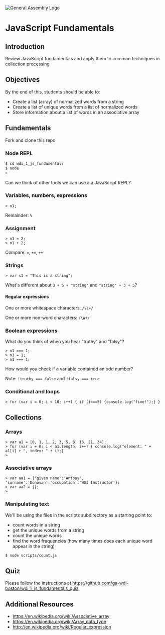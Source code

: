 ![General Assembly Logo](http://i.imgur.com/ke8USTq.png)

# JavaScript Fundamentals

## Introduction

Review JavaScript fundamentals and apply them to common techniques in collection processing

## Objectives

By the end of this, students should be able to:

- Create a list (array) of normalized words from a string
- Create a list of unique words from a list of normalized words
- Store information about a list of words in an associative array

## Fundamentals

Fork and clone this repo

### Node REPL

```bash
$ cd wdi_1_js_fundamentals
$ node
>

```

Can we think of other tools we can use a a JavaScript REPL?

### Variables, numbers, expressions

```node
> n1;

```

Remainder: `%`

### Assignment

```node
> n1 = 2;
> n1 + 2;

```

Compare:  `=`, `+=`, `++`

### Strings

```node
> var s1 = "This is a string";

```

What's different about `3 + 5 + "string"` and `"string" + 3 + 5`?

#### Regular expressions

One or more whitespace characters: `/\s+/`

One or more non-word characters: `/\W+/`

### Boolean expressions

What do you think of when you hear "truthy" and "falsy"?

```node
> n1 === 1;
> n1 = 1;
> n1 === 1;

```

How would you check if a variable contained an odd number?

Note:  `!truthy === false` and `!falsy === true`

### Conditional and loops

```node
> for (var i = 0; i < 10; i++) { if (i===5) {console.log("five!");} }

```

## Collections

### Arrays

```node
> var a1 = [0, 1, 1, 2, 3, 5, 8, 13, 21, 34];
> for (var i = 0; i < a1.length; i++) { console.log("element: " + a1[i] + ", index: " + i);}
>

```

### Associative arrays

```node
> var aa1 = {'given name':'Antony', 'surname':'Donovan','occupation':'WDI Instructor'};
> var aa2 = {};
>

```

### Manipulating text

We'll be using the files in the scripts subdirectory as a starting point to:
 - count words in a string
 - get the unique words from a string
 - count the unique words
 - find the word frequencies (how many times does each unique word appear in the string)

```bash
$ node scripts/count.js

```

## Quiz

Please follow the instructions at https://github.com/ga-wdi-boston/wdi_1_js_fundamentals_quiz


## Additional Resources

- https://en.wikipedia.org/wiki/Associative_array
- https://en.wikipedia.org/wiki/Array_data_type
- http://en.wikipedia.org/wiki/Regular_expression
